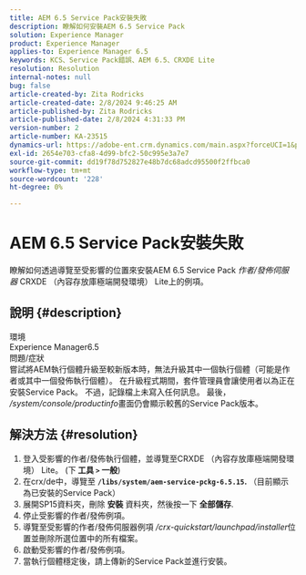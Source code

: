 ```yaml
---
title: AEM 6.5 Service Pack安裝失敗
description: 瞭解如何安裝AEM 6.5 Service Pack
solution: Experience Manager
product: Experience Manager
applies-to: Experience Manager 6.5
keywords: KCS、Service Pack錯誤、AEM 6.5、CRXDE Lite
resolution: Resolution
internal-notes: null
bug: false
article-created-by: Zita Rodricks
article-created-date: 2/8/2024 9:46:25 AM
article-published-by: Zita Rodricks
article-published-date: 2/8/2024 4:31:33 PM
version-number: 2
article-number: KA-23515
dynamics-url: https://adobe-ent.crm.dynamics.com/main.aspx?forceUCI=1&pagetype=entityrecord&etn=knowledgearticle&id=67af1fe6-66c6-ee11-9079-6045bd006704
exl-id: 2654e703-cfa8-4d99-bfc2-50c995e3a7e7
source-git-commit: dd19f78d752827e48b7dc68adcd95500f2ffbca0
workflow-type: tm+mt
source-wordcount: '228'
ht-degree: 0%

---
```


# AEM 6.5 Service Pack安裝失敗


瞭解如何透過導覽至受影響的位置來安裝AEM 6.5 Service Pack *作者/發佈伺服器* CRXDE （內容存放庫極端開發環境） Lite上的例項。

## 說明 {#description}

環境<br>
Experience Manager6.5
<br>問題/症狀<br>
嘗試將AEM執行個體升級至較新版本時，無法升級其中一個執行個體（可能是作者或其中一個發佈執行個體）。 在升級程式期間，套件管理員會讓使用者以為正在安裝Service Pack。 不過，記錄檔上未寫入任何訊息。 最後， */system/console/productinfo*&#x200B;畫面仍會顯示較舊的Service Pack版本。


## 解決方法 {#resolution}


1. 登入受影響的作者/發佈執行個體，並導覽至CRXDE （內容存放庫極端開發環境） Lite。 (下<b> 工具 `>`  一般</b>)
2. 在crx/de中，導覽至 <b>`/libs/system/aem-service-pckg-6.5.15`. </b>（目前顯示為已安裝的Service Pack）
3. 展開SP15資料夾，刪除 <b>安裝</b> 資料夾，然後按一下 <b>全部儲存</b>.
4. 停止受影響的作者/發佈例項。
5. 導覽至受影響的作者/發佈伺服器例項 */crx-quickstart/launchpad/installer*&#x200B;位置並刪除所選位置中的所有檔案。
6. 啟動受影響的作者/發佈例項。
7. 當執行個體穩定後，請上傳新的Service Pack並進行安裝。
